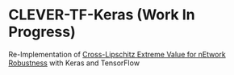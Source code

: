 # CLEVER-TF-Keras (Work In Progress)
Re-Implementation of [Cross-Lipschitz Extreme Value for nEtwork Robustness](https://github.com/huanzhang12/CLEVER) with Keras and TensorFlow
